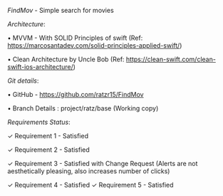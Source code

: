 *FindMov* - Simple search for movies

_Architecture_:

• MVVM - With SOLID Principles of swift (Ref: https://marcosantadev.com/solid-principles-applied-swift/)   


• Clean Architecture by Uncle Bob (Ref: https://clean-swift.com/clean-swift-ios-architecture/)



*Git details*:


• GitHub - https://github.com/ratzr15/FindMov 



• Branch Details : project/ratz/base (Working copy)



*Requirements Status*:

✓ Requirement 1 - Satisfied


✓ Requirement 2 - Satisfied 


✓ Requirement 3 - Satisfied with Change Request (Alerts are not aesthetically pleasing, also increases number of clicks) 


✓ Requirement 4 - Satisfied ✓ Requirement 5 - Satisfied
